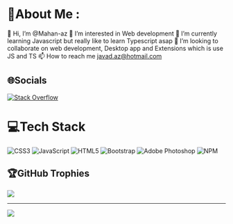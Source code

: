 # 💫About Me :
👋 Hi, I’m @Mahan-az
 👀 I’m interested in Web development
 🌱 I’m currently learning Javascript but really like to learn Typescript asap
 💞️ I’m looking to collaborate on web development, Desktop app and Extensions which is use JS and TS
 📫 How to reach me javad.az@hotmail.com


## 🌐Socials
[![Stack Overflow](https://img.shields.io/badge/-Stackoverflow-FE7A16?logo=stack-overflow&logoColor=white)](https://stackoverflow.com/users/18190779) 

# 💻Tech Stack
![CSS3](https://img.shields.io/badge/css3-%231572B6.svg?style=plastic&logo=css3&logoColor=white) ![JavaScript](https://img.shields.io/badge/javascript-%23323330.svg?style=plastic&logo=javascript&logoColor=%23F7DF1E) ![HTML5](https://img.shields.io/badge/html5-%23E34F26.svg?style=plastic&logo=html5&logoColor=white) ![Bootstrap](https://img.shields.io/badge/bootstrap-%23563D7C.svg?style=plastic&logo=bootstrap&logoColor=white) ![Adobe Photoshop](https://img.shields.io/badge/adobephotoshop-%2331A8FF.svg?style=plastic&logo=adobephotoshop&logoColor=white)
![NPM](https://img.shields.io/badge/NPM-%23000000.svg?style=plastic&logo=npm&logoColor=white)
## 🏆GitHub Trophies
![](https://github-profile-trophy.vercel.app/?username=Mahan-az&theme=juicyfresh&no-frame=true&no-bg=false&margin-w=4)

---
[![](https://visitcount.itsvg.in/api?id=mahan-az&icon=8&color=8)](https://visitcount.itsvg.in)
